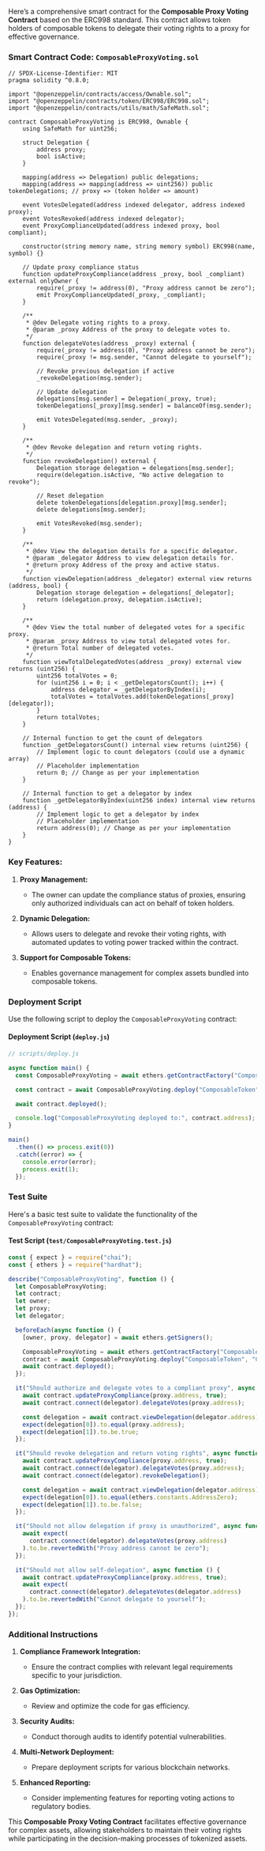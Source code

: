 Here’s a comprehensive smart contract for the **Composable Proxy Voting Contract** based on the ERC998 standard. This contract allows token holders of composable tokens to delegate their voting rights to a proxy for effective governance.

### Smart Contract Code: `ComposableProxyVoting.sol`

```solidity
// SPDX-License-Identifier: MIT
pragma solidity ^0.8.0;

import "@openzeppelin/contracts/access/Ownable.sol";
import "@openzeppelin/contracts/token/ERC998/ERC998.sol";
import "@openzeppelin/contracts/utils/math/SafeMath.sol";

contract ComposableProxyVoting is ERC998, Ownable {
    using SafeMath for uint256;

    struct Delegation {
        address proxy;
        bool isActive;
    }

    mapping(address => Delegation) public delegations;
    mapping(address => mapping(address => uint256)) public tokenDelegations; // proxy => (token holder => amount)

    event VotesDelegated(address indexed delegator, address indexed proxy);
    event VotesRevoked(address indexed delegator);
    event ProxyComplianceUpdated(address indexed proxy, bool compliant);

    constructor(string memory name, string memory symbol) ERC998(name, symbol) {}

    // Update proxy compliance status
    function updateProxyCompliance(address _proxy, bool _compliant) external onlyOwner {
        require(_proxy != address(0), "Proxy address cannot be zero");
        emit ProxyComplianceUpdated(_proxy, _compliant);
    }

    /**
     * @dev Delegate voting rights to a proxy.
     * @param _proxy Address of the proxy to delegate votes to.
     */
    function delegateVotes(address _proxy) external {
        require(_proxy != address(0), "Proxy address cannot be zero");
        require(_proxy != msg.sender, "Cannot delegate to yourself");

        // Revoke previous delegation if active
        _revokeDelegation(msg.sender);

        // Update delegation
        delegations[msg.sender] = Delegation(_proxy, true);
        tokenDelegations[_proxy][msg.sender] = balanceOf(msg.sender);

        emit VotesDelegated(msg.sender, _proxy);
    }

    /**
     * @dev Revoke delegation and return voting rights.
     */
    function revokeDelegation() external {
        Delegation storage delegation = delegations[msg.sender];
        require(delegation.isActive, "No active delegation to revoke");

        // Reset delegation
        delete tokenDelegations[delegation.proxy][msg.sender];
        delete delegations[msg.sender];

        emit VotesRevoked(msg.sender);
    }

    /**
     * @dev View the delegation details for a specific delegator.
     * @param _delegator Address to view delegation details for.
     * @return proxy Address of the proxy and active status.
     */
    function viewDelegation(address _delegator) external view returns (address, bool) {
        Delegation storage delegation = delegations[_delegator];
        return (delegation.proxy, delegation.isActive);
    }

    /**
     * @dev View the total number of delegated votes for a specific proxy.
     * @param _proxy Address to view total delegated votes for.
     * @return Total number of delegated votes.
     */
    function viewTotalDelegatedVotes(address _proxy) external view returns (uint256) {
        uint256 totalVotes = 0;
        for (uint256 i = 0; i < _getDelegatorsCount(); i++) {
            address delegator = _getDelegatorByIndex(i);
            totalVotes = totalVotes.add(tokenDelegations[_proxy][delegator]);
        }
        return totalVotes;
    }

    // Internal function to get the count of delegators
    function _getDelegatorsCount() internal view returns (uint256) {
        // Implement logic to count delegators (could use a dynamic array)
        // Placeholder implementation
        return 0; // Change as per your implementation
    }

    // Internal function to get a delegator by index
    function _getDelegatorByIndex(uint256 index) internal view returns (address) {
        // Implement logic to get a delegator by index
        // Placeholder implementation
        return address(0); // Change as per your implementation
    }
}
```

### Key Features:

1. **Proxy Management:**
   - The owner can update the compliance status of proxies, ensuring only authorized individuals can act on behalf of token holders.

2. **Dynamic Delegation:**
   - Allows users to delegate and revoke their voting rights, with automated updates to voting power tracked within the contract.

3. **Support for Composable Tokens:**
   - Enables governance management for complex assets bundled into composable tokens.

### Deployment Script

Use the following script to deploy the `ComposableProxyVoting` contract:

#### Deployment Script (`deploy.js`)

```javascript
// scripts/deploy.js

async function main() {
  const ComposableProxyVoting = await ethers.getContractFactory("ComposableProxyVoting");

  const contract = await ComposableProxyVoting.deploy("ComposableToken", "CTK");

  await contract.deployed();

  console.log("ComposableProxyVoting deployed to:", contract.address);
}

main()
  .then(() => process.exit(0))
  .catch((error) => {
    console.error(error);
    process.exit(1);
  });
```

### Test Suite

Here's a basic test suite to validate the functionality of the `ComposableProxyVoting` contract:

#### Test Script (`test/ComposableProxyVoting.test.js`)

```javascript
const { expect } = require("chai");
const { ethers } = require("hardhat");

describe("ComposableProxyVoting", function () {
  let ComposableProxyVoting;
  let contract;
  let owner;
  let proxy;
  let delegator;

  beforeEach(async function () {
    [owner, proxy, delegator] = await ethers.getSigners();

    ComposableProxyVoting = await ethers.getContractFactory("ComposableProxyVoting");
    contract = await ComposableProxyVoting.deploy("ComposableToken", "CTK");
    await contract.deployed();
  });

  it("Should authorize and delegate votes to a compliant proxy", async function () {
    await contract.updateProxyCompliance(proxy.address, true);
    await contract.connect(delegator).delegateVotes(proxy.address);

    const delegation = await contract.viewDelegation(delegator.address);
    expect(delegation[0]).to.equal(proxy.address);
    expect(delegation[1]).to.be.true;
  });

  it("Should revoke delegation and return voting rights", async function () {
    await contract.updateProxyCompliance(proxy.address, true);
    await contract.connect(delegator).delegateVotes(proxy.address);
    await contract.connect(delegator).revokeDelegation();

    const delegation = await contract.viewDelegation(delegator.address);
    expect(delegation[0]).to.equal(ethers.constants.AddressZero);
    expect(delegation[1]).to.be.false;
  });

  it("Should not allow delegation if proxy is unauthorized", async function () {
    await expect(
      contract.connect(delegator).delegateVotes(proxy.address)
    ).to.be.revertedWith("Proxy address cannot be zero");
  });

  it("Should not allow self-delegation", async function () {
    await contract.updateProxyCompliance(proxy.address, true);
    await expect(
      contract.connect(delegator).delegateVotes(delegator.address)
    ).to.be.revertedWith("Cannot delegate to yourself");
  });
});
```

### Additional Instructions

1. **Compliance Framework Integration:**
   - Ensure the contract complies with relevant legal requirements specific to your jurisdiction.

2. **Gas Optimization:**
   - Review and optimize the code for gas efficiency.

3. **Security Audits:**
   - Conduct thorough audits to identify potential vulnerabilities.

4. **Multi-Network Deployment:**
   - Prepare deployment scripts for various blockchain networks.

5. **Enhanced Reporting:**
   - Consider implementing features for reporting voting actions to regulatory bodies.

This **Composable Proxy Voting Contract** facilitates effective governance for complex assets, allowing stakeholders to maintain their voting rights while participating in the decision-making processes of tokenized assets.
